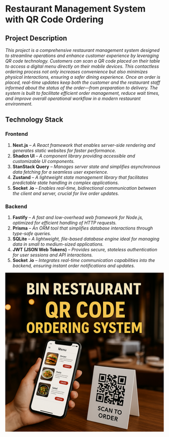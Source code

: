 
# **Restaurant Management System with QR Code Ordering**


## **Project Description**

*This project is a comprehensive restaurant management system designed to streamline operations and enhance customer experience by leveraging QR code technology. Customers can scan a QR code placed on their table to access a digital menu directly on their mobile devices. This contactless ordering process not only increases convenience but also minimizes physical interactions, ensuring a safer dining experience. Once an order is placed, real-time updates keep both the customer and the restaurant staff informed about the status of the order—from preparation to delivery. The system is built to facilitate efficient order management, reduce wait times, and improve overall operational workflow in a modern restaurant environment.*



## **Technology Stack**
### **Frontend**
1. **Next.js** – *A React framework that enables server-side rendering and generates static websites for faster performance.*
2. **Shadcn UI** – *A component library providing accessible and customizable UI components.*
3. **StanStack Query** – *Manages server state and simplifies asynchronous data fetching for a seamless user experience.*
4. **Zustand** – *A lightweight state management library that facilitates predictable state handling in complex applications.*
5. **Socket .io** – *Enables real-time, bidirectional communication between the client and server, crucial for live order updates.*

### **Backend**
1. **Fastify** – *A fast and low-overhead web framework for Node.js, optimized for efficient handling of HTTP requests.*
2. **Prisma** – *An ORM tool that simplifies database interactions through type-safe queries.*
3. **SQLite** – *A lightweight, file-based database engine ideal for managing data in small to medium-sized applications.*
4. **JWT (JSON Web Tokens)** – *Provides secure, stateless authentication for user sessions and API interactions.*
5. **Socket .io** – *Integrates real-time communication capabilities into the backend, ensuring instant order notifications and updates.*



![Thumbnail](./thumbnail-QR-food-ordering.png)





<!-- This is a [Next.js](https://nextjs.org) project bootstrapped with [`create-next-app`](https://nextjs.org/docs/app/api-reference/cli/create-next-app).

## Getting Started

First, run the development server:

```bash
npm run dev
# or
yarn dev
# or
pnpm dev
# or
bun dev
```

Open [http://localhost:3000](http://localhost:3000) with your browser to see the result.

You can start editing the page by modifying `app/page.tsx`. The page auto-updates as you edit the file.

This project uses [`next/font`](https://nextjs.org/docs/app/building-your-application/optimizing/fonts) to automatically optimize and load [Geist](https://vercel.com/font), a new font family for Vercel.

## Learn More

To learn more about Next.js, take a look at the following resources:

- [Next.js Documentation](https://nextjs.org/docs) - learn about Next.js features and API.
- [Learn Next.js](https://nextjs.org/learn) - an interactive Next.js tutorial.

You can check out [the Next.js GitHub repository](https://github.com/vercel/next.js) - your feedback and contributions are welcome!

## Deploy on Vercel

The easiest way to deploy your Next.js app is to use the [Vercel Platform](https://vercel.com/new?utm_medium=default-template&filter=next.js&utm_source=create-next-app&utm_campaign=create-next-app-readme) from the creators of Next.js.

Check out our [Next.js deployment documentation](https://nextjs.org/docs/app/building-your-application/deploying) for more details. -->
